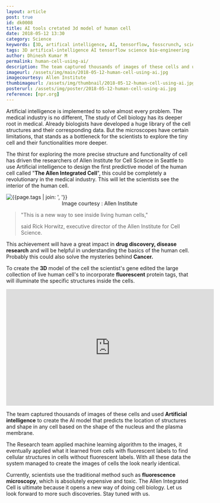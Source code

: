 ```yaml
---
layout: article
post: true
id: dk0008
title: AI tools cretated 3d model of human cell
date: 2018-05-12 13:30 
category: Science
keywords: [3D, artifical intelligence, AI, tensorflow, fosscrunch, science, bio-engineering,  model, cells, genes, machine learning, medicine, biology]
tags: 3D artifical-intelligence AI tensorflow science bio-engineering  model cells genes machine-learning medicine biology
author: Dhinesh Kumar M
permalink: human-cell-using-ai/
description: The team captured thousands of images of these cells and used Artificial intelligence to create the AI model that predicts the location of structures and shape in any cell based on the shape of the nucleus and the plasma membrane.
imageurl: /assets/img/main/2018-05-12-human-cell-using-ai.jpg
imagecourtesy: Allen Institute
thumbimageurl: /assets/img/thumbnail/2018-05-12-human-cell-using-ai.jpg
posterurl: /assets/img/poster/2018-05-12-human-cell-using-ai.jpg
reference: [npr.org]
---
```

<p><span class="first-letter">A</span>rtificial intelligence is implemented to solve almost every problem. The medical industry is no different, The study of Cell biology has its deeper root in medical. Already biologists have developed a huge library of the cell structures and their corresponding data. But the microscopes have certain limitations, that stands as a bottleneck for the scientists to explore the tiny cell and their functionalities more deeper.</p>
<p>The thirst for exploring the more precise structure and functionality of cell has driven the researchers of Allen Institute for Cell Science in Seattle to use Artificial intelligence to design the first predictive model of the human cell called "<strong>The Allen Integrated Cell</strong>", this could be completely a revolutionary in the medical industry. This will let the scientists see the interior of the human cell.</p>

<div class="article-main-img artimg2">
		<img src="{{ site.baseurl }}/assets/img/main/2018-05-12-human-cell-using-ai-1.gif" alt="{{page.tags | join: ', '}}">
<footer class="imgcc">
    <center>Image courtesy : Allen Institute</center>
</footer>
</div>
<blockquote class="blockquote">
  <p class="mb-0">"This is a new way to see inside living human cells,"
</p>
  <footer class="blockquote-footer"> said Rick Horwitz, executive director of the Allen Institute for Cell Science.</footer>
</blockquote>
<p>This achievement will have a great impact in <strong>drug discovery, disease research</strong> and will be helpful in understanding the basics of the human cell. Probably this could also solve the mysteries behind <strong>Cancer.</strong></p>
<p>To create the <strong>3D</strong> model of the cell the scientist's gene edited the large collection of live human cell's to incorporate <strong>fluorescent</strong> protein tags, that will illuminate the specific structures inside the cells.</p>
<p><iframe src="https://www.youtube.com/embed/kQkMNOOakGY?rel=0" width="560" height="315" frameborder="0" allowfullscreen="allowfullscreen"></iframe></p>
<p>The team captured thousands of images of these cells and used <strong>Artificial intelligence</strong> to create the AI model that predicts the location of structures and shape in any cell based on the shape of the nucleus and the plasma membrane.</p>
<p>The Research team applied machine learning algorithm to the images, it eventually applied what it learned from cells with fluorescent labels to find cellular structures in cells without fluorescent labels. With all these data the system managed to create the images of cells the look nearly identical.</p>
<p>Currently, scientists use the traditional method such as <strong>fluorescence microscopy</strong>, which is absolutely expensive and toxic. The Allen Integrated Cell is ultimate because it opens a new way of doing cell biology. Let us look forward to more such discoveries. Stay tuned with us.</p>

